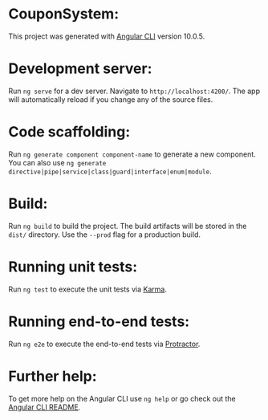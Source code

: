 
# CouponSystem:

This project was generated with [Angular CLI](https://github.com/angular/angular-cli)
 version 10.0.5. 

# Development server:

Run `ng serve` for a dev server. Navigate to `http://localhost:4200/`. The app will automatically reload if you change any of the source files.



# Code scaffolding:

Run `ng generate component component-name` to generate a new component. You can also use `ng generate directive|pipe|service|class|guard|interface|enum|module`.


# Build:

Run `ng build` to build the project. The build artifacts will be stored in the `dist/` directory. Use the `--prod` flag for a production build.


# Running unit tests:


Run `ng test` to execute the unit tests via [Karma](https://karma-runner.github.io/latest/index.html).


# Running end-to-end tests:


Run `ng e2e` to execute the end-to-end tests via [Protractor](http://www.protractortest.org/#/).


# Further help:

To get more help on the Angular CLI use `ng help` or go check out the [Angular CLI README](https://github.com/angular/angular-cli/blob/master/README.md).


